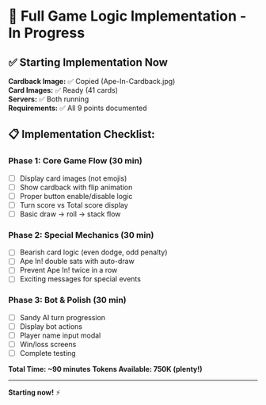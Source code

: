 # 🚀 Full Game Logic Implementation - In Progress

## ✅ Starting Implementation Now

**Cardback Image:** ✅ Copied (Ape-In-Cardback.jpg)  
**Card Images:** ✅ Ready (41 cards)  
**Servers:** ✅ Both running  
**Requirements:** ✅ All 9 points documented  

## 📋 Implementation Checklist:

### Phase 1: Core Game Flow (30 min)
- [ ] Display card images (not emojis)
- [ ] Show cardback with flip animation
- [ ] Proper button enable/disable logic
- [ ] Turn score vs Total score display
- [ ] Basic draw → roll → stack flow

### Phase 2: Special Mechanics (30 min)
- [ ] Bearish card logic (even dodge, odd penalty)
- [ ] Ape In! double sats with auto-draw
- [ ] Prevent Ape In! twice in a row
- [ ] Exciting messages for special events

### Phase 3: Bot & Polish (30 min)
- [ ] Sandy AI turn progression
- [ ] Display bot actions
- [ ] Player name input modal
- [ ] Win/loss screens
- [ ] Complete testing

**Total Time: ~90 minutes**
**Tokens Available: 750K (plenty!)**

---

**Starting now!** ⚡







